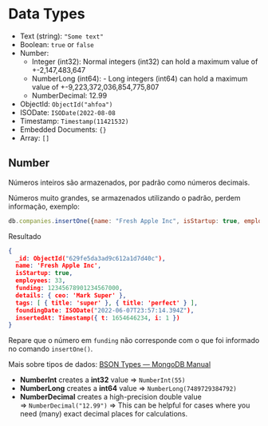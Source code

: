 # Data Types
- Text (string): `"Some text"`
- Boolean: `true` or `false`
- Number:
	- Integer (int32):  Normal integers (int32) can hold a maximum value of +-2,147,483,647
	- NumberLong (int64): -   Long integers (int64) can hold a maximum value of +-9,223,372,036,854,775,807
	- NumberDecimal: 12.99
- ObjectId: `ObjectId("ahfoa")`
- ISODate: `ISODate(2022-08-08`
- Timestamp: `Timestamp(11421532)`
- Embedded Documents: `{}`
- Array: `[]`

## Number
Números inteiros são armazenados, por padrão como números decimais. 

Números muito grandes, se armazenados utilizando o padrão, perdem informação, exemplo:

```javascript
db.companies.insertOne({name: "Fresh Apple Inc", isStartup: true, employees: 33, funding: 12345678901234567890, details: {ceo: "Mark Super"}, tags: [{title: "super"}, {title: "perfect"}], foundingDate: new Date(), insertedAt: new Timestamp()})
```

Resultado
```json
{
  _id: ObjectId("629fe5da3ad9c612a1d7d40c"),
  name: 'Fresh Apple Inc',
  isStartup: true,
  employees: 33,
  funding: 12345678901234567000,
  details: { ceo: 'Mark Super' },
  tags: [ { title: 'super' }, { title: 'perfect' } ],
  foundingDate: ISODate("2022-06-07T23:57:14.394Z"),
  insertedAt: Timestamp({ t: 1654646234, i: 1 })
}
```

Repare que o número em `funding` não corresponde com o que foi informado no comando `insertOne()`.

Mais sobre tipos de dados:
[BSON Types — MongoDB Manual](https://www.mongodb.com/docs/manual/reference/bson-types/)

- **NumberInt** creates a **int32** value => `NumberInt(55)`
- **NumberLong** creates a **int64** value => `NumberLong(7489729384792)`
- **NumberDecimal** creates a high-precision double value => `NumberDecimal("12.99")` => This can be helpful for cases where you need (many) exact decimal places for calculations.

